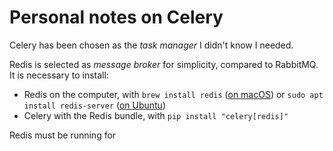 # Personal notes on Celery

Celery has been chosen as the _task manager_ I didn't know I needed.

Redis is selected as _message broker_ for simplicity, compared to RabbitMQ. It is necessary to install:

- Redis on the computer, with `brew install redis` ([on macOS](https://redis.io/docs/install/install-stack/mac-os/)) or `sudo apt install redis-server` ([on Ubuntu](https://redis.io/docs/install/install-stack/linux/))
- Celery with the Redis bundle, with `pip install "celery[redis]"` 

Redis must be running for 